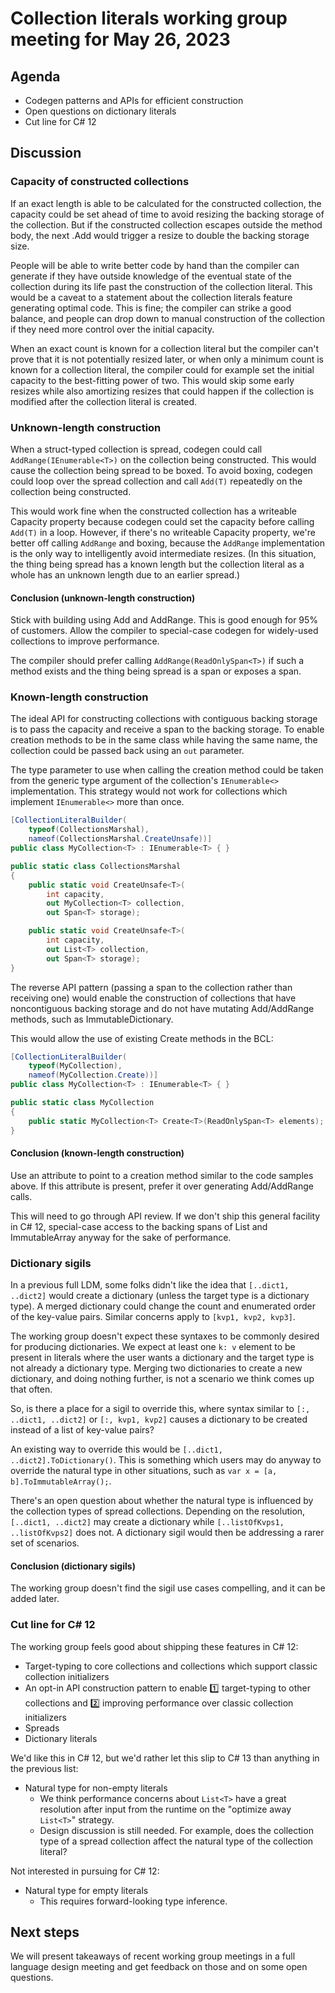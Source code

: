 # Collection literals working group meeting for May 26, 2023

## Agenda

* Codegen patterns and APIs for efficient construction
* Open questions on dictionary literals
* Cut line for C# 12

## Discussion

### Capacity of constructed collections

If an exact length is able to be calculated for the constructed collection, the capacity could be set ahead of time to avoid resizing the backing storage of the collection. But if the constructed collection escapes outside the method body, the next .Add would trigger a resize to double the backing storage size.

People will be able to write better code by hand than the compiler can generate if they have outside knowledge of the eventual state of the collection during its life past the construction of the collection literal. This would be a caveat to a statement about the collection literals feature generating optimal code. This is fine; the compiler can strike a good balance, and people can drop down to manual construction of the collection if they need more control over the initial capacity.

When an exact count is known for a collection literal but the compiler can't prove that it is not potentially resized later, or when only a minimum count is known for a collection literal, the compiler could for example set the initial capacity to the best-fitting power of two. This would skip some early resizes while also amortizing resizes that could happen if the collection is modified after the collection literal is created.

### Unknown-length construction

When a struct-typed collection is spread, codegen could call `AddRange(IEnumerable<T>)` on the collection being constructed. This would cause the collection being spread to be boxed. To avoid boxing, codegen could loop over the spread collection and call `Add(T)` repeatedly on the collection being constructed.

This would work fine when the constructed collection has a writeable Capacity property because codegen could set the capacity before calling `Add(T)` in a loop. However, if there's no writeable Capacity property, we're better off calling `AddRange` and boxing, because the `AddRange` implementation is the only way to intelligently avoid intermediate resizes. (In this situation, the thing being spread has a known length but the collection literal as a whole has an unknown length due to an earlier spread.)

#### Conclusion (unknown-length construction)

Stick with building using Add and AddRange. This is good enough for 95% of customers. Allow the compiler to special-case codegen for widely-used collections to improve performance.

The compiler should prefer calling `AddRange(ReadOnlySpan<T>)` if such a method exists and the thing being spread is a span or exposes a span.

### Known-length construction

The ideal API for constructing collections with contiguous backing storage is to pass the capacity and receive a span to the backing storage. To enable creation methods to be in the same class while having the same name, the collection could be passed back using an `out` parameter.

The type parameter to use when calling the creation method could be taken from the generic type argument of the collection's `IEnumerable<>` implementation. This strategy would not work for collections which implement `IEnumerable<>` more than once.

```cs
[CollectionLiteralBuilder(
    typeof(CollectionsMarshal),
    nameof(CollectionsMarshal.CreateUnsafe))]
public class MyCollection<T> : IEnumerable<T> { }

public static class CollectionsMarshal
{
    public static void CreateUnsafe<T>(
        int capacity,
        out MyCollection<T> collection,
        out Span<T> storage);

    public static void CreateUnsafe<T>(
        int capacity,
        out List<T> collection,
        out Span<T> storage);
}
```

The reverse API pattern (passing a span to the collection rather than receiving one) would enable the construction of collections that have noncontiguous backing storage and do not have mutating Add/AddRange methods, such as ImmutableDictionary.

This would allow the use of existing Create methods in the BCL:

```cs
[CollectionLiteralBuilder(
    typeof(MyCollection),
    nameof(MyCollection.Create))]
public class MyCollection<T> : IEnumerable<T> { }

public static class MyCollection
{
    public static MyCollection<T> Create<T>(ReadOnlySpan<T> elements);
}
```

#### Conclusion (known-length construction)

Use an attribute to point to a creation method similar to the code samples above. If this attribute is present, prefer it over generating Add/AddRange calls.

This will need to go through API review. If we don't ship this general facility in C# 12, special-case access to the backing spans of List and ImmutableArray anyway for the sake of performance.

### Dictionary sigils

In a previous full LDM, some folks didn't like the idea that `[..dict1, ..dict2]` would create a dictionary (unless the target type is a dictionary type). A merged dictionary could change the count and enumerated order of the key-value pairs. Similar concerns apply to `[kvp1, kvp2, kvp3]`.

The working group doesn't expect these syntaxes to be commonly desired for producing dictionaries. We expect at least one `k: v` element to be present in literals where the user wants a dictionary and the target type is not already a dictionary type. Merging two dictionaries to create a new dictionary, and doing nothing further, is not a scenario we think comes up that often.

So, is there a place for a sigil to override this, where syntax similar to `[:, ..dict1, ..dict2]` or `[:, kvp1, kvp2]` causes a dictionary to be created instead of a list of key-value pairs?

An existing way to override this would be `[..dict1, ..dict2].ToDictionary()`. This is something which users may do anyway to override the natural type in other situations, such as `var x = [a, b].ToImmutableArray();`.

There's an open question about whether the natural type is influenced by the collection types of spread collections. Depending on the resolution, `[..dict1, ..dict2]` may create a dictionary while `[..listOfKvps1, ..listOfKvps2]` does not. A dictionary sigil would then be addressing a rarer set of scenarios.

#### Conclusion (dictionary sigils)

The working group doesn't find the sigil use cases compelling, and it can be added later.

### Cut line for C# 12

The working group feels good about shipping these features in C# 12:

* Target-typing to core collections and collections which support classic collection initializers
* An opt-in API construction pattern to enable 1️⃣ target-typing to other collections and 2️⃣ improving performance over classic collection initializers
* Spreads
* Dictionary literals

We'd like this in C# 12, but we'd rather let this slip to C# 13 than anything in the previous list:

* Natural type for non-empty literals
  * We think performance concerns about `List<T>` have a great resolution after input from the runtime on the "optimize away `List<T>`" strategy.
  * Design discussion is still needed. For example, does the collection type of a spread collection affect the natural type of the collection literal?

Not interested in pursuing for C# 12:

* Natural type for empty literals
  * This requires forward-looking type inference.

## Next steps

We will present takeaways of recent working group meetings in a full language design meeting and get feedback on those and on some open questions.
